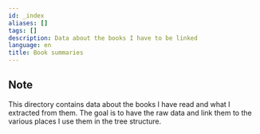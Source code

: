 ```yaml
---
id: _index
aliases: []
tags: []
description: Data about the books I have to be linked
language: en
title: Book summaries
---
```


## Note

This directory contains data about the books I have read and what I extracted
from them. The goal is to have the raw data and link them to the various places
I use them in the tree structure. 
